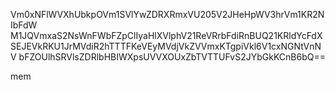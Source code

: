 Vm0xNFlWVXhUbkpOVm1SVlYwZDRXRmxVU205V2JHeHpWV3hrVm1KR2NIbFdW
M1JQVmxaS2NsWnFWbFZpClIyaHlXVlphV21ReVRrbFdiRnBUQ21KRldYcFdX
SEJEVkRKU1JrMVdiR2hTTTFKeVEyMVdjVkZVVmxKTgpiVkl6V1cxNGNtVnNV
bFZOUlhSRVlsZDRlbHBIWXpsUVVXOUxZbTVTTUFvS2JYbGkKCnB6bQ==

mem